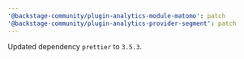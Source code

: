```yaml
---
'@backstage-community/plugin-analytics-module-matomo': patch
'@backstage-community/plugin-analytics-provider-segment': patch
---
```


Updated dependency `prettier` to `3.5.3`.
